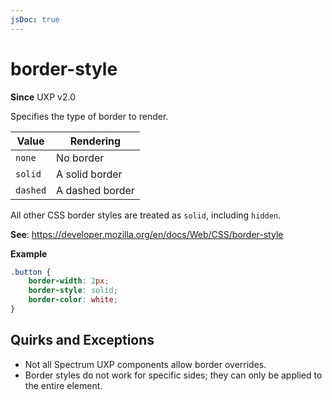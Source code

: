 ```yaml
---
jsDoc: true
---
```

# border-style

**Since**  UXP v2.0

Specifies the type of border to render.

Value   | Rendering
--------|-----------
`none`  | No border
`solid` | A solid border
`dashed`| A dashed border

All other CSS border styles are treated as `solid`, including `hidden`.

**See**: https://developer.mozilla.org/en/docs/Web/CSS/border-style  

**Example**

```css
.button {
    border-width: 2px;
    border-style: solid;
    border-color: white;
}
```


## Quirks and Exceptions

* Not all Spectrum UXP components allow border overrides.
* Border styles do not work for specific sides; they can only be applied to the entire element.